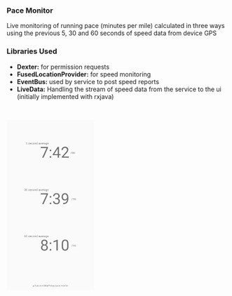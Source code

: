 ### Pace Monitor
Live monitoring of running pace (minutes per mile) calculated in three ways using the previous 5, 30 and 60 seconds of speed data from device GPS

### Libraries Used
- **Dexter:** for permission requests
- **FusedLocationProvider:** for speed monitoring
- **EventBus:** used by service to post speed reports
- **LiveData:** Handling the stream of speed data from the service to the ui (initially implemented with rxjava)

&nbsp;

<img src="pm-sc.png" width="200">
